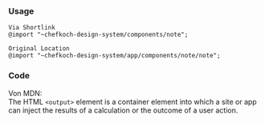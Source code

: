 ### Usage  
    
    Via Shortlink
    @import "~chefkoch-design-system/components/note";
    
    Original Location
    @import "~chefkoch-design-system/app/components/note/note";


### Code 
Von MDN:  
The HTML `<output>` element is a container element into which a site or app can inject the results of a calculation or the outcome of a user action.
